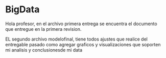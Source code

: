 # BigData

Hola profesor, en el archivo primera entrega se encuentra el documento que entregue en la primera revision.

EL segundo archivo modelofinal, tiene todos ajustes que realice del entregable pasado como agregar graficos y visualizaciones que soporten mi analisis y conclusionesde mi data
